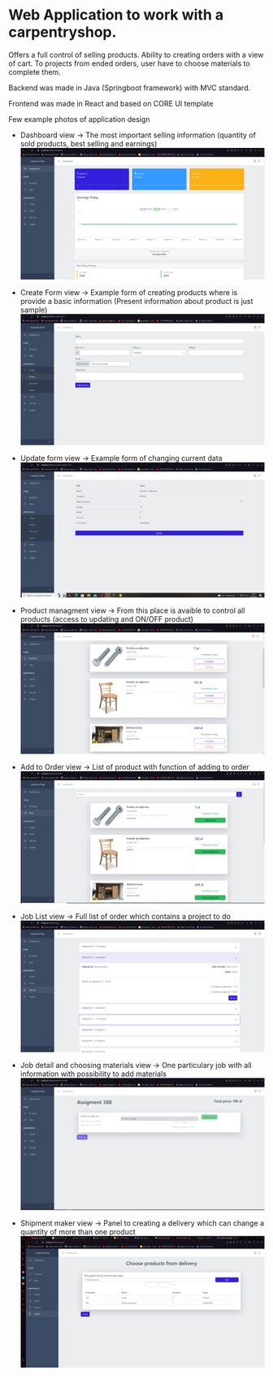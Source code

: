 # Web Application to work with a carpentryshop.
Offers a full control of selling products. Ability to creating orders with a view of cart. To projects from ended orders, user have to choose materials to complete them.

Backend was made in Java (Springboot framework) with MVC standard.

Frontend was made in React and based on CORE UI template

Few example photos of application design 



 - Dashboard view -> The most important selling information (quantity of sold products, best selling and earnings)
![alt text](https://github.com/TomaszKonkel/Carpentryshop/blob/main/photo/Dashboard.PNG)

- Create Form view -> Example form of creating products where is provide a basic information (Present information about product is just sample)
![alt text](https://github.com/TomaszKonkel/Carpentryshop/blob/main/photo/ExampleCreatingForm.PNG)

- Update form view -> Example form of changing current data
![alt text](https://github.com/TomaszKonkel/Carpentryshop/blob/main/photo/ExampleUpdatingForm.PNG)

- Product managment view -> From this place is avaible to control all products (access to updating and ON/OFF product)
![alt text](https://github.com/TomaszKonkel/Carpentryshop/blob/main/photo/ProductManagment.PNG)

- Add to Order view -> List of product with function of adding to order
![alt text](https://github.com/TomaszKonkel/Carpentryshop/blob/main/photo/AddingToOrder.PNG)

- Job List view -> Full list of order which contains a project to do 
![alt text](https://github.com/TomaszKonkel/Carpentryshop/blob/main/photo/JobListView.PNG)

- Job detail and choosing materials view -> One particulary job with all information with possibility to add materials 
![alt text](https://github.com/TomaszKonkel/Carpentryshop/blob/main/photo/JobDetails.PNG)

- Shipment maker view -> Panel to creating a delivery which can change a quantity of more than one product
![alt text](https://github.com/TomaszKonkel/Carpentryshop/blob/main/photo/SupplyMaker.PNG)
